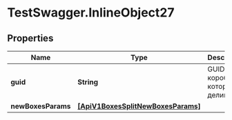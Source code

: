 # TestSwagger.InlineObject27

## Properties

Name | Type | Description | Notes
------------ | ------------- | ------------- | -------------
**guid** | **String** | GUID коробки, которую делим | [optional] 
**newBoxesParams** | [**[ApiV1BoxesSplitNewBoxesParams]**](ApiV1BoxesSplitNewBoxesParams.md) |  | [optional] 


